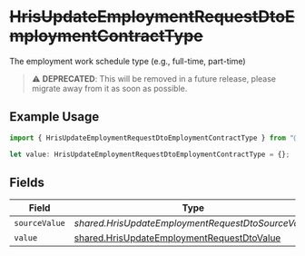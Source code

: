 # ~~HrisUpdateEmploymentRequestDtoEmploymentContractType~~

The employment work schedule type (e.g., full-time, part-time)

> :warning: **DEPRECATED**: This will be removed in a future release, please migrate away from it as soon as possible.

## Example Usage

```typescript
import { HrisUpdateEmploymentRequestDtoEmploymentContractType } from "@stackone/stackone-client-ts/sdk/models/shared";

let value: HrisUpdateEmploymentRequestDtoEmploymentContractType = {};
```

## Fields

| Field                                                                                                           | Type                                                                                                            | Required                                                                                                        | Description                                                                                                     |
| --------------------------------------------------------------------------------------------------------------- | --------------------------------------------------------------------------------------------------------------- | --------------------------------------------------------------------------------------------------------------- | --------------------------------------------------------------------------------------------------------------- |
| `sourceValue`                                                                                                   | *shared.HrisUpdateEmploymentRequestDtoSourceValue*                                                              | :heavy_minus_sign:                                                                                              | N/A                                                                                                             |
| `value`                                                                                                         | [shared.HrisUpdateEmploymentRequestDtoValue](../../../sdk/models/shared/hrisupdateemploymentrequestdtovalue.md) | :heavy_minus_sign:                                                                                              | N/A                                                                                                             |